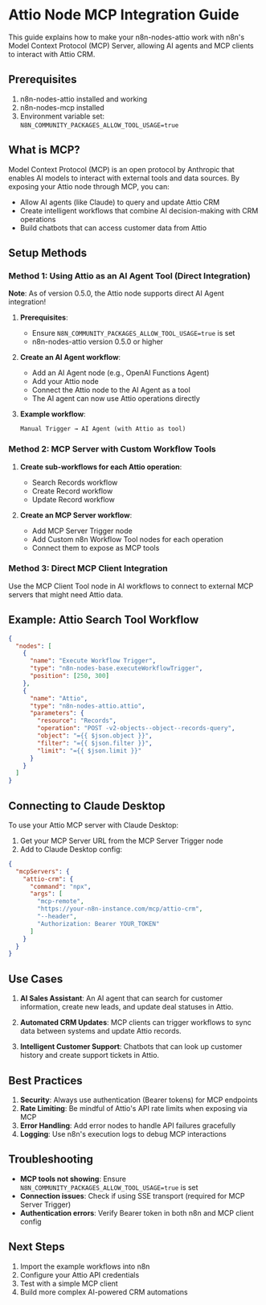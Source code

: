 # Attio Node MCP Integration Guide

This guide explains how to make your n8n-nodes-attio work with n8n's Model Context Protocol (MCP) Server, allowing AI agents and MCP clients to interact with Attio CRM.

## Prerequisites

1. n8n-nodes-attio installed and working
2. n8n-nodes-mcp installed
3. Environment variable set: `N8N_COMMUNITY_PACKAGES_ALLOW_TOOL_USAGE=true`

## What is MCP?

Model Context Protocol (MCP) is an open protocol by Anthropic that enables AI models to interact with external tools and data sources. By exposing your Attio node through MCP, you can:

- Allow AI agents (like Claude) to query and update Attio CRM
- Create intelligent workflows that combine AI decision-making with CRM operations
- Build chatbots that can access customer data from Attio

## Setup Methods

### Method 1: Using Attio as an AI Agent Tool (Direct Integration)

**Note**: As of version 0.5.0, the Attio node supports direct AI Agent integration!

1. **Prerequisites**:
   - Ensure `N8N_COMMUNITY_PACKAGES_ALLOW_TOOL_USAGE=true` is set
   - n8n-nodes-attio version 0.5.0 or higher

2. **Create an AI Agent workflow**:
   - Add an AI Agent node (e.g., OpenAI Functions Agent)
   - Add your Attio node
   - Connect the Attio node to the AI Agent as a tool
   - The AI agent can now use Attio operations directly

3. **Example workflow**:
   ```
   Manual Trigger → AI Agent (with Attio as tool)
   ```

### Method 2: MCP Server with Custom Workflow Tools

1. **Create sub-workflows for each Attio operation**:
   - Search Records workflow
   - Create Record workflow
   - Update Record workflow

2. **Create an MCP Server workflow**:
   - Add MCP Server Trigger node
   - Add Custom n8n Workflow Tool nodes for each operation
   - Connect them to expose as MCP tools

### Method 3: Direct MCP Client Integration

Use the MCP Client Tool node in AI workflows to connect to external MCP servers that might need Attio data.

## Example: Attio Search Tool Workflow

```json
{
  "nodes": [
    {
      "name": "Execute Workflow Trigger",
      "type": "n8n-nodes-base.executeWorkflowTrigger",
      "position": [250, 300]
    },
    {
      "name": "Attio",
      "type": "n8n-nodes-attio.attio",
      "parameters": {
        "resource": "Records",
        "operation": "POST -v2-objects--object--records-query",
        "object": "={{ $json.object }}",
        "filter": "={{ $json.filter }}",
        "limit": "={{ $json.limit }}"
      }
    }
  ]
}
```

## Connecting to Claude Desktop

To use your Attio MCP server with Claude Desktop:

1. Get your MCP Server URL from the MCP Server Trigger node
2. Add to Claude Desktop config:

```json
{
  "mcpServers": {
    "attio-crm": {
      "command": "npx",
      "args": [
        "mcp-remote",
        "https://your-n8n-instance.com/mcp/attio-crm",
        "--header",
        "Authorization: Bearer YOUR_TOKEN"
      ]
    }
  }
}
```

## Use Cases

1. **AI Sales Assistant**: An AI agent that can search for customer information, create new leads, and update deal statuses in Attio.

2. **Automated CRM Updates**: MCP clients can trigger workflows to sync data between systems and update Attio records.

3. **Intelligent Customer Support**: Chatbots that can look up customer history and create support tickets in Attio.

## Best Practices

1. **Security**: Always use authentication (Bearer tokens) for MCP endpoints
2. **Rate Limiting**: Be mindful of Attio's API rate limits when exposing via MCP
3. **Error Handling**: Add error nodes to handle API failures gracefully
4. **Logging**: Use n8n's execution logs to debug MCP interactions

## Troubleshooting

- **MCP tools not showing**: Ensure `N8N_COMMUNITY_PACKAGES_ALLOW_TOOL_USAGE=true` is set
- **Connection issues**: Check if using SSE transport (required for MCP Server Trigger)
- **Authentication errors**: Verify Bearer token in both n8n and MCP client config

## Next Steps

1. Import the example workflows into n8n
2. Configure your Attio API credentials
3. Test with a simple MCP client
4. Build more complex AI-powered CRM automations 
